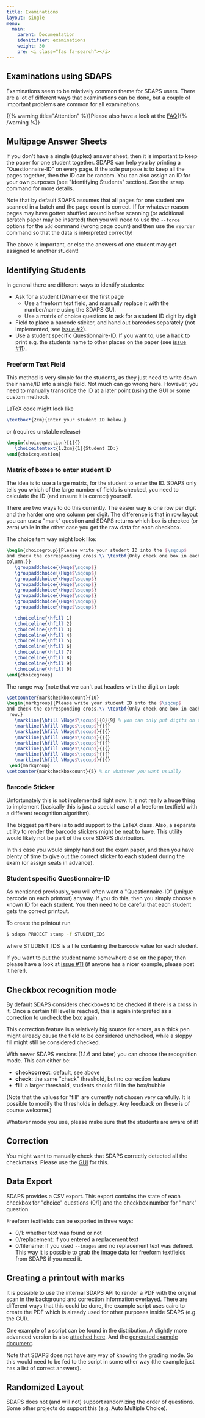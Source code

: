 ```yaml
---
title: Examinations
layout: single
menu:
  main:
    parent: Documentation
    idenitifier: examinations
    weight: 30
    pre: <i class="fas fa-search"></i>
---
```


## Examinations using SDAPS

Examinations seem to be relatively common theme for SDAPS users. There are a
lot of different ways that examinations can be done, but a couple of
important problems are common for all examinations.

{{% warning title="Attention" %}}Please also have a look at the
[FAQ](/documentation/#faq){{% /warning %}}

## Multipage Answer Sheets

If you don't have a single (duplex) answer sheet, then it is important to
keep the paper for one student together. SDAPS can help you by printing a
"Questionnaire-ID" on every page. If the sole purpose is to keep all the
pages together, then the ID can be random. You can also assign an ID for
your own purposes (see "Identifying Students" section). See the ``stamp``
command for more details.

Note that by default SDAPS assumes that all pages for one student are
scanned in a batch and the page count is correct. If for whatever reason
pages may have gotten shuffled around before scanning (or additional
scratch paper may be inserted) then you will need to use the ``--force``
options for the ``add`` command (wrong page count) and then use the
``reorder`` command so that the data is interpreted correctly!

The above is important, or else the answers of one student may get
assigned to another student!

## Identifying Students

In general there are different ways to identify students:

* Ask for a student ID/name on the first page
  * Use a freeform text field, and manually replace it with the number/name
  using the SDAPS GUI.
  * Use a matrix of choice questions to ask for a student ID digit by digit
* Field to place a barcode sticker, and hand out barcodes separately
(not implemented, see [issue #2](https://github.com/sdaps/sdaps/issues/2)).
* Use a student specific Questionnaire-ID. If you want to, use a hack to
print e.g. the students name to other places on the paper (see
[issue #11](https://github.com/sdaps/sdaps/issues/11)).

### Freeform Text Field

This method is very simple for the students, as they just need to write
down their name/ID into a single field. Not much can go wrong here.
However, you need to manually transcribe the ID at a later point
(using the GUI or some custom method).

LaTeX code might look like

```latex
\textbox*{2cm}{Enter your student ID below.}
```
or (requires unstable release)

``` latex
\begin{choicequestion}[1]{}
   \choiceitemtext{1.2cm}{1}{Student ID:}
\end{choicequestion}
```

### Matrix of boxes to enter student ID

The idea is to use a large matrix, for the student to enter the ID. SDAPS
only tells you which of the large number of fields is checked, you need
to calculate the ID (and ensure it is correct) yourself.

There are two ways to do this currently. The easier way is one row per
digit and the harder one one column per digit. The difference is that in
row layout you can use a "mark" question and SDAPS returns which box is
checked (or zero) while in the other case you get the raw data for each
checkbox.

The choiceitem way might look like:

``` latex
\begin{choicegroup}{Please write your student ID into the $\sqcup$
and check the corresponding cross.\\ \textbf{Only check one box in each
column.}}
   \groupaddchoice{\Huge$\sqcup$}
   \groupaddchoice{\Huge$\sqcup$}
   \groupaddchoice{\Huge$\sqcup$}
   \groupaddchoice{\Huge$\sqcup$}
   \groupaddchoice{\Huge$\sqcup$}
   \groupaddchoice{\Huge$\sqcup$}
   \groupaddchoice{\Huge$\sqcup$}
   \groupaddchoice{\Huge$\sqcup$}

   \choiceline{\hfill 1}
   \choiceline{\hfill 2}
   \choiceline{\hfill 3}
   \choiceline{\hfill 4}
   \choiceline{\hfill 5}
   \choiceline{\hfill 6}
   \choiceline{\hfill 7}
   \choiceline{\hfill 8}
   \choiceline{\hfill 9}
   \choiceline{\hfill 0}
\end{choicegroup}
```

The range way (note that we can't put headers with the digit on top):

``` latex
\setcounter{markcheckboxcount}{10}
\begin{markgroup}{Please write your student ID into the $\sqcup$
and check the corresponding cross.\\ \textbf{Only check one box in each
 row.}
   \markline{\hfill \Huge$\sqcup$}{0}{9} % you can only put digits on the left/right like this
   \markline{\hfill \Huge$\sqcup$}{}{}
   \markline{\hfill \Huge$\sqcup$}{}{}
   \markline{\hfill \Huge$\sqcup$}{}{}
   \markline{\hfill \Huge$\sqcup$}{}{}
   \markline{\hfill \Huge$\sqcup$}{}{}
   \markline{\hfill \Huge$\sqcup$}{}{}
   \markline{\hfill \Huge$\sqcup$}{}{}
 \end{markgroup}
\setcounter{markcheckboxcount}{5} % or whatever you want usually
```

### Barcode Sticker

Unfortunately this is not implemented right now. It is not really a huge
thing to implement (basically this is just a special case of a freeform
textfield with a different recognition algorithm).

The biggest part here is to add support to the LaTeX class. Also, a separate
utility to render the barcode stickers might be neat to have. This utility
would likely not be part of the core SDAPS distribution.

In this case you would simply hand out the exam paper, and then you have
plenty of time to give out the correct sticker to each student during the
exam (or assign seats in advance).

### Student specific Questionnaire-ID

As mentioned previously, you will often want a "Questionnaire-ID"
(unique barcode on each printout) anyway. If you do this, then you
simply choose a known ID for each student. You then need to be careful
that each student gets the correct printout.

To create the printout run

``` bash
$ sdaps PROJECT stamp -f STUDENT_IDS
```

where STUDENT_IDS is a file containing the barcode value for each student.

If you want to put the student name somewhere else on the paper, then
please have a look at [issue #11](https://github.com/sdaps/sdaps/issues/2)
(if anyone has a nicer example, please post it here!).

## Checkbox recognition mode

By default SDAPS considers checkboxes to be checked if there is a cross in
it. Once a certain fill level is reached, this is again interpreted as a
correction to uncheck the box again.

This correction feature is a relatively big source for errors, as a thick
pen might already cause the field to be considered unchecked, while a sloppy
fill might still be considered checked.

With newer SDAPS versions (1.1.6 and later) you can choose the recognition
mode. This can either be:

* **checkcorrect**: default, see above
* **check**: the same "check" threshold, but no correction feature
* **fill**: a larger threshold, students should fill in the box/bubble

(Note that the values for "fill" are currently not chosen very carefully.
It is possible to modify the thresholds in defs.py. Any feedback on these
is of course welcome.)

Whatever mode you use, please make sure that the students are aware of it!

## Correction

You might want to manually check that SDAPS correctly detected all the
checkmarks. Please use the [GUI](/documentation/gui) for this.

## Data Export

SDAPS provides a CSV export. This export contains the state of each
checkbox for "choice" questions (0/1) and the checkbox number for
"mark" question.

Freeform textfields can be exported in three ways:

* 0/1: whether text was found or not
* 0/replacement: if you entered a replacement text
* 0/filename: if you used ``--images`` and no replacement text was defined.
This way it is possible to grab the image data for freeform textfields from
SDAPS if you need it.

## Creating a printout with marks

It is possible to use the internal SDAPS API to render a PDF with the
original scan in the background and correction information overlayed. There
are different ways that this could be done, the example script uses cairo
to create the PDF which is already used for other purposes inside SDAPS
(e.g. the GUI).

One example of a script can be found in the distribution. A slightly more
advanced version is also [attached here](/files/sdaps-overlay.py).
And the [generated example document](/files/overlay-0001.pdf).

Note that SDAPS does not have any way of knowing the grading mode. So this
would need to be fed to the script in some other way (the example just has
a list of correct answers).

## Randomized Layout

SDAPS does not (and will not) support randomizing the order of questions.
Some other projects do support this (e.g. Auto Multiple Choice).
